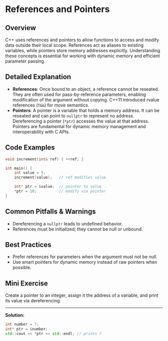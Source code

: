 # References and Pointers

## Overview
C++ uses references and pointers to allow functions to access and modify data outside their local scope. References act as aliases to existing variables, while pointers store memory addresses explicitly. Understanding these concepts is essential for working with dynamic memory and efficient parameter passing.

## Detailed Explanation
- **References**: Once bound to an object, a reference cannot be reseated. They are often used for pass-by-reference parameters, enabling modification of the argument without copying. C++11 introduced rvalue references (`T&&`) for move semantics.
- **Pointers**: A pointer is a variable that holds a memory address. It can be reseated and can point to `nullptr` to represent no address. Dereferencing a pointer (`*ptr`) accesses the value at that address. Pointers are fundamental for dynamic memory management and interoperability with C APIs.

## Code Examples
```cpp
void increment(int& ref) { ++ref; }

int main() {
    int value = 5;
    increment(value);   // ref modifies value

    int* ptr = &value;  // pointer to value
    *ptr = 10;          // modify via pointer
}
```

## Common Pitfalls & Warnings
- Dereferencing a `nullptr` leads to undefined behavior.
- References must be initialized; they cannot be null or unbound.

## Best Practices
- Prefer references for parameters when the argument must not be null.
- Use smart pointers for dynamic memory instead of raw pointers when possible.

## Mini Exercise
Create a pointer to an integer, assign it the address of a variable, and print its value via dereferencing.

---
**Solution:**
```cpp
int number = 7;
int* ptr = &number;
std::cout << *ptr << std::endl; // prints 7
```
